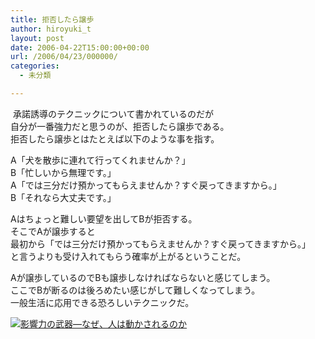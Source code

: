 ```yaml
---
title: 拒否したら譲歩
author: hiroyuki_t
layout: post
date: 2006-04-22T15:00:00+00:00
url: /2006/04/23/000000/
categories:
  - 未分類

---
```

<div class="section">
  <p>
     承諾誘導のテクニックについて書かれているのだが<br /> 自分が一番強力だと思うのが、拒否したら譲歩である。<br /> 拒否したら譲歩とはたとえば以下のような事を指す。
  </p>
  
  <p>
    A「犬を散歩に連れて行ってくれませんか？」<br /> B「忙しいから無理です。」<br /> A「では三分だけ預かってもらえませんか？すぐ戻ってきますから。」<br /> B「それなら大丈夫です。」
  </p>
  
  <p>
    Aはちょっと難しい要望を出してBが拒否する。<br /> そこでAが譲歩すると<br /> 最初から「では三分だけ預かってもらえませんか？すぐ戻ってきますから。」<br /> と言うよりも受け入れてもらう確率が上がるということだ。
  </p>
  
  <p>
    Aが譲歩しているのでBも譲歩しなければならないと感じてしまう。<br /> ここでBが断るのは後ろめたい感じがして難しくなってしまう。<br /> 一般生活に応用できる恐ろしいテクニックだ。
  </p>
  
  <p>
    <a class="asin" href="http://d.hatena.ne.jp/asin/4414302692"><img class="asin" title="影響力の武器―なぜ、人は動かされるのか" src="http://ecx.images-amazon.com/images/I/51XDQMR9G0L._SL160_.jpg" alt="影響力の武器―なぜ、人は動かされるのか" /></a>
  </p>
</div>